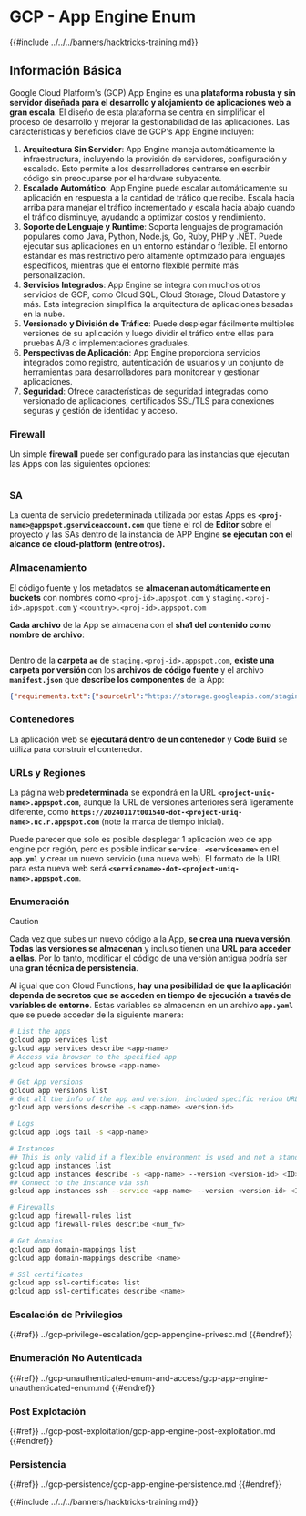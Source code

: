 # GCP - App Engine Enum

{{#include ../../../banners/hacktricks-training.md}}

## Información Básica <a href="#reviewing-app-engine-configurations" id="reviewing-app-engine-configurations"></a>

Google Cloud Platform's (GCP) App Engine es una **plataforma robusta y sin servidor diseñada para el desarrollo y alojamiento de aplicaciones web a gran escala**. El diseño de esta plataforma se centra en simplificar el proceso de desarrollo y mejorar la gestionabilidad de las aplicaciones. Las características y beneficios clave de GCP's App Engine incluyen:

1. **Arquitectura Sin Servidor**: App Engine maneja automáticamente la infraestructura, incluyendo la provisión de servidores, configuración y escalado. Esto permite a los desarrolladores centrarse en escribir código sin preocuparse por el hardware subyacente.
2. **Escalado Automático**: App Engine puede escalar automáticamente su aplicación en respuesta a la cantidad de tráfico que recibe. Escala hacia arriba para manejar el tráfico incrementado y escala hacia abajo cuando el tráfico disminuye, ayudando a optimizar costos y rendimiento.
3. **Soporte de Lenguaje y Runtime**: Soporta lenguajes de programación populares como Java, Python, Node.js, Go, Ruby, PHP y .NET. Puede ejecutar sus aplicaciones en un entorno estándar o flexible. El entorno estándar es más restrictivo pero altamente optimizado para lenguajes específicos, mientras que el entorno flexible permite más personalización.
4. **Servicios Integrados**: App Engine se integra con muchos otros servicios de GCP, como Cloud SQL, Cloud Storage, Cloud Datastore y más. Esta integración simplifica la arquitectura de aplicaciones basadas en la nube.
5. **Versionado y División de Tráfico**: Puede desplegar fácilmente múltiples versiones de su aplicación y luego dividir el tráfico entre ellas para pruebas A/B o implementaciones graduales.
6. **Perspectivas de Aplicación**: App Engine proporciona servicios integrados como registro, autenticación de usuarios y un conjunto de herramientas para desarrolladores para monitorear y gestionar aplicaciones.
7. **Seguridad**: Ofrece características de seguridad integradas como versionado de aplicaciones, certificados SSL/TLS para conexiones seguras y gestión de identidad y acceso.

### Firewall

Un simple **firewall** puede ser configurado para las instancias que ejecutan las Apps con las siguientes opciones:

<figure><img src="../../../images/image (246).png" alt=""><figcaption></figcaption></figure>

### SA

La cuenta de servicio predeterminada utilizada por estas Apps es **`<proj-name>@appspot.gserviceaccount.com`** que tiene el rol de **Editor** sobre el proyecto y las SAs dentro de la instancia de APP Engine **se ejecutan con el alcance de cloud-platform (entre otros).**

### Almacenamiento

El código fuente y los metadatos se **almacenan automáticamente en buckets** con nombres como `<proj-id>.appspot.com` y `staging.<proj-id>.appspot.com` y `<country>.<proj-id>.appspot.com`

**Cada archivo** de la App se almacena con el **sha1 del contenido como nombre de archivo**:

<figure><img src="../../../images/image (82).png" alt=""><figcaption></figcaption></figure>

Dentro de la **carpeta `ae`** de `staging.<proj-id>.appspot.com`, **existe una carpeta por versión** con los **archivos de código fuente** y el archivo **`manifest.json`** que **describe los componentes** de la App:
```json
{"requirements.txt":{"sourceUrl":"https://storage.googleapis.com/staging.onboarding-host-98efbf97812843.appspot.com/a270eedcbe2672c841251022b7105d340129d108","sha1Sum":"a270eedc_be2672c8_41251022_b7105d34_0129d108"},"main_test.py":{"sourceUrl":"https://storage.googleapis.com/staging.onboarding-host-98efbf97812843.appspot.com/0ca32fd70c953af94d02d8a36679153881943f32","sha1Sum":"0ca32fd7_0c953af9_4d02d8a ...
```
### Contenedores

La aplicación web se **ejecutará dentro de un contenedor** y **Code Build** se utiliza para construir el contenedor.

### URLs y Regiones

La página web **predeterminada** se expondrá en la URL **`<project-uniq-name>.appspot.com`**, aunque la URL de versiones anteriores será ligeramente diferente, como **`https://20240117t001540-dot-<project-uniq-name>.uc.r.appspot.com`** (note la marca de tiempo inicial).

Puede parecer que solo es posible desplegar 1 aplicación web de app engine por región, pero es posible indicar **`service: <servicename>`** en el **`app.yml`** y crear un nuevo servicio (una nueva web). El formato de la URL para esta nueva web será **`<servicename>-dot-<project-uniq-name>.appspot.com`**.

### Enumeración

> [!CAUTION]
> Cada vez que subes un nuevo código a la App, **se crea una nueva versión**. **Todas las versiones se almacenan** y incluso tienen una **URL para acceder a ellas**. Por lo tanto, modificar el código de una versión antigua podría ser una **gran técnica de persistencia**.

Al igual que con Cloud Functions, **hay una posibilidad de que la aplicación dependa de secretos que se acceden en tiempo de ejecución a través de variables de entorno**. Estas variables se almacenan en un archivo **`app.yaml`** que se puede acceder de la siguiente manera:
```bash
# List the apps
gcloud app services list
gcloud app services describe <app-name>
# Access via browser to the specified app
gcloud app services browse <app-name>

# Get App versions
gcloud app versions list
# Get all the info of the app and version, included specific verion URL and the env
gcloud app versions describe -s <app-name> <version-id>

# Logs
gcloud app logs tail -s <app-name>

# Instances
## This is only valid if a flexible environment is used and not a standard one
gcloud app instances list
gcloud app instances describe -s <app-name> --version <version-id> <ID>
## Connect to the instance via ssh
gcloud app instances ssh --service <app-name> --version <version-id> <ID>

# Firewalls
gcloud app firewall-rules list
gcloud app firewall-rules describe <num_fw>

# Get domains
gcloud app domain-mappings list
gcloud app domain-mappings describe <name>

# SSl certificates
gcloud app ssl-certificates list
gcloud app ssl-certificates describe <name>
```
### Escalación de Privilegios

{{#ref}}
../gcp-privilege-escalation/gcp-appengine-privesc.md
{{#endref}}

### Enumeración No Autenticada

{{#ref}}
../gcp-unauthenticated-enum-and-access/gcp-app-engine-unauthenticated-enum.md
{{#endref}}

### Post Explotación

{{#ref}}
../gcp-post-exploitation/gcp-app-engine-post-exploitation.md
{{#endref}}

### Persistencia

{{#ref}}
../gcp-persistence/gcp-app-engine-persistence.md
{{#endref}}

{{#include ../../../banners/hacktricks-training.md}}
